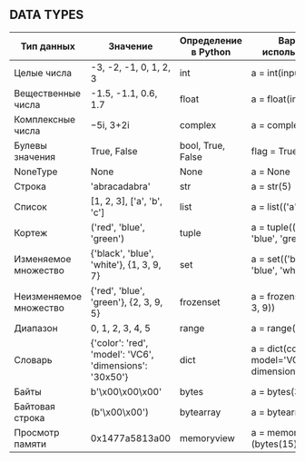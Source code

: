 ## DATA TYPES

| **Тип данных**         | **Значение**                                            | **Определение в Python** | **Вариант использования**                              | **Изменяемость типа данных** |
|------------------------|---------------------------------------------------------|--------------------------|--------------------------------------------------------|------------------------------|
| Целые числа            | -3, -2, -1, 0, 1, 2, 3                                  | int                      | a = int(input())                                       | Immutable                    |
| Вещественные числа     | -1.5, -1.1, 0.6, 1.7                                    | float                    | a = float(input())                                     | Immutable                    |
| Комплексные числа      | −5i, 3+2i                                               | complex                  | a = complex(input())                                   | Immutable                    |
| Булевы значения        | True, False                                             | bool, True, False        | flag = True                                            |                              |
| NoneType               | None                                                    | None                     | a = None                                               |                              |
| Строка                 | 'abracadabra'                                           | str                      | a = str(5)                                             | Immutable                    |
| Список                 | [1, 2, 3], ['a', 'b', 'c']                              | list                     | a = list(('a', 'b', 'c'))                              | Mutable                      |
| Кортеж                 | ('red', 'blue', 'green')                                | tuple                    | a = tuple(('red', 'blue', 'green'))                    | Immutable                    |
| Изменяемое множество   | {'black', 'blue', 'white'}, {1, 3, 9, 7}                | set                      | a = set(('black', 'blue', 'white'))                    | Mutable                      |
| Неизменяемое множество | {'red', 'blue', 'green'}, {2, 3, 9, 5}                  | frozenset                | a = frozenset((2, 5, 3, 9))                            | Immutable                    |
| Диапазон               | 0, 1, 2, 3, 4, 5                                        | range                    | a = range(6)                                           | Immutable                    |
| Словарь                | {'color': 'red', 'model': 'VC6', 'dimensions': '30x50'} | dict                     | a = dict(color='red', model='VC6', dimensions='30x50') | Mutable                      |
| Байты                  | b'\x00\x00\x00'                                         | bytes                    | a = bytes(3)                                           | Immutable                    |
| Байтовая строка        | (b'\x00\x00')                                           | bytearray                | a = bytearray(2)                                       | Mutable                      |
| Просмотр памяти        | 0x1477a5813a00                                          | memoryview               | a = memoryview<br>(bytes(15))                          |                              |

